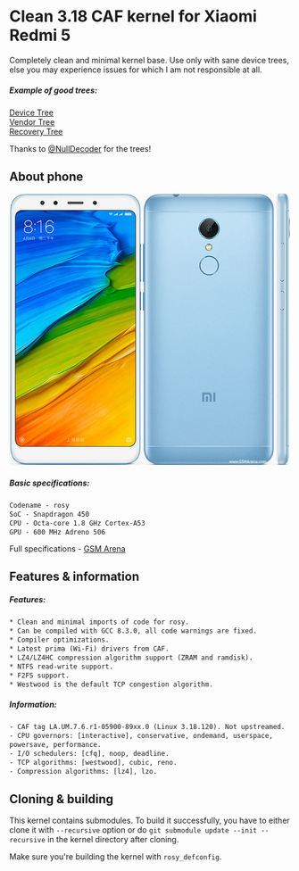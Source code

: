 # Clean 3.18 CAF kernel for Xiaomi Redmi 5

Completely clean and minimal kernel base. Use only with sane device trees, else you may experience issues for which I am not responsible at all.

##### Example of good trees:

[Device Tree](https://github.com/NullDecoder/android_device_xiaomi_rosy.git)\
[Vendor Tree](https://github.com/NullDecoder/android_vendor_xiaomi_rosy.git)\
[Recovery Tree](https://github.com/NullDecoder/android_recovery_xiaomi_rosy.git)

Thanks to [@NullDecoder](https://github.com/NullDecoder) for the trees!

## About phone

![phone](rosy.jpg)

##### Basic specifications:

```
Codename - rosy
SoC - Snapdragon 450
CPU - Octa-core 1.8 GHz Cortex-A53
GPU - 600 MHz Adreno 506
```

Full specifications - [GSM Arena](https://www.gsmarena.com/xiaomi_redmi_5-8768.php)

## Features & information

##### Features:
```
* Clean and minimal imports of code for rosy.
* Can be compiled with GCC 8.3.0, all code warnings are fixed.
* Compiler optimizations.
* Latest prima (Wi-Fi) drivers from CAF.
* LZ4/LZ4HC compression algorithm support (ZRAM and ramdisk).
* NTFS read-write support.
* F2FS support.
* Westwood is the default TCP congestion algorithm.
```

##### Information:
```
- CAF tag LA.UM.7.6.r1-05900-89xx.0 (Linux 3.18.120). Not upstreamed.
- CPU governors: [interactive], conservative, ondemand, userspace, powersave, performance.
- I/O schedulers: [cfq], noop, deadline.
- TCP algorithms: [westwood], cubic, reno.
- Compression algorithms: [lz4], lzo.
```

## Cloning & building

This kernel contains submodules. To build it successfully, you have to either clone it with `--recursive` option or do `git submodule update --init --recursive` in the kernel directory after cloning.

Make sure you're building the kernel with `rosy_defconfig`.
